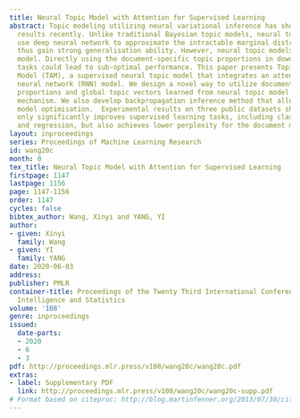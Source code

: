 ```yaml
---
title: Neural Topic Model with Attention for Supervised Learning
abstract: Topic modeling utilizing neural variational inference has shown promising
  results recently. Unlike traditional Bayesian topic models, neural topic models
  use deep neural network to approximate the intractable marginal distribution and
  thus gain strong generalisation ability. However, neural topic models are unsupervised
  model. Directly using the document-specific topic proportions in downstream prediction
  tasks could lead to sub-optimal performance. This paper presents Topic Attention
  Model (TAM), a supervised neural topic model that integrates an attention recurrent
  neural network (RNN) model. We design a novel way to utilize document-specific topic
  proportions and global topic vectors learned from neural topic model in the attention
  mechanism. We also develop backpropagation inference method that allows for joint
  model optimisation.  Experimental results on three public datasets show that TAM  not
  only significantly improves supervised learning tasks, including classification
  and regression, but also achieves lower perplexity for the document modeling.
layout: inproceedings
series: Proceedings of Machine Learning Research
id: wang20c
month: 0
tex_title: Neural Topic Model with Attention for Supervised Learning
firstpage: 1147
lastpage: 1156
page: 1147-1156
order: 1147
cycles: false
bibtex_author: Wang, Xinyi and YANG, YI
author:
- given: Xinyi
  family: Wang
- given: YI
  family: YANG
date: 2020-06-03
address: 
publisher: PMLR
container-title: Proceedings of the Twenty Third International Conference on Artificial
  Intelligence and Statistics
volume: '108'
genre: inproceedings
issued:
  date-parts:
  - 2020
  - 6
  - 3
pdf: http://proceedings.mlr.press/v108/wang20c/wang20c.pdf
extras:
- label: Supplementary PDF
  link: http://proceedings.mlr.press/v108/wang20c/wang20c-supp.pdf
# Format based on citeproc: http://blog.martinfenner.org/2013/07/30/citeproc-yaml-for-bibliographies/
---
```

